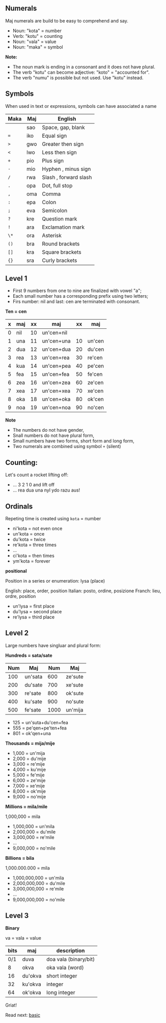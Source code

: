 ## Numerals 

Maj numerals are build to be easy to comprehend and say.

* Noun: "kota" = number
* Verb: "kotu" = counting
* Noun: "vala" = value
* Noun: "maka" = symbol

**Note:**

* The noun mark is ending in a consonant and it does not have plural.
* The verb "kotu" can become adjective: "koto" = "accounted for".
* The verb "numu" is possible but not used. Use "kotu" instead.

## Symbols

When used in text or expressions, symbols can have associated a name

Maka   | Maj    | English
-------|--------|---------------------
  ` `  | sao    | Space, gap, blank
  `=`  | iko    | Equal sign
  `>`  | gwo    | Greater then sign
  `<`  | lwo    | Less then sign
  `+`  | pio    | Plus sign 
  `-`  | mio    | Hyphen , minus sign 
  `/`  | rwa    | Slash , forward slash 
  `.`  | opa    | Dot, full stop 
  `,`  | oma    | Comma 
  `:`  | epa    | Colon 
  `;`  | eva    | Semicolon 
  `?`  | kre    | Question mark 
  `!`  | ara    | Exclamation mark 
  `\*` | ora    | Asterisk 
  `()` | bra    | Round brackets 
  `[]` | kra    | Square brackets 
  `{}` | sra    | Curly brackets 

## Level 1

* First 9 numbers from one to nine are finalized with vowel "a";
* Each small number has a corresponding prefix using two letters;
* Firs number: nil and last: cen are terminated with consonant.

**Ten = cen** 

x | maj  | xx | maj          | xx | maj    |
--|------|----|--------------|----|--------|
0 | nil  | 10 | un'cen+nil   |    |        |
1 | una  | 11 | un'cen+una   | 10 | un'cen |
2 | dua  | 12 | un'cen+dua   | 20 | du'cen |
3 | rea  | 13 | un'cen+rea   | 30 | re'cen |
4 | kua  | 14 | un'cen+pea   | 40 | pe'cen |
5 | fea  | 15 | un'cen+fea   | 50 | fe'cen |
6 | zea  | 16 | un'cen+zea   | 60 | ze'cen |
7 | xea  | 17 | un'cen+xea   | 70 | xe'cen |
8 | oka  | 18 | un'cen+oka   | 80 | ok'cen |
9 | noa  | 19 | un'cen+noa   | 90 | no'cen | 


**Note** 

* The numbers do not have gender,
* Snall numbers do not have plural form,
* Small numbers have two forms, short form and long form,
* Two numerals are combined using symbol `+` (silent)

## Counting:

Let's count a rocket lifting off:

* ... 3 2 1 0 and lift off
* ... rea dua una nyl ydo razu aus!
                                         
## Ordinals
         
Repeting time is created using `kota` = number

* ni'kota = not even once
* un'kota = once
* du'kota = twice
* re'kota = three times
* ...
* ci'kota = then times
* ym'kota = forever
          
**positional**

Position in a series or enumeration: lysa (place)

English: place, order, position
Italian: posto, ordine, posizione
Franch:  lieu,  ordre, position

* un'lysa = first place
* du'lysa = second place
* re'lysa = third place

## Level 2

Large numbers have singluar and plural form:

**Hundreds = sata/sate**

 Num |  Maj      |  Num | Maj
-----|-----------|------|-------------
 100 |  un'sata  |  600 |  ze'sute
 200 |  du'sate  |  700 |  xe'sute
 300 |  re'sate  |  800 |  ok'sute
 400 |  ku'sate  |  900 |  no'sute
 500 |  fe'sate  | 1000 |  un'mija


* 125 = un'suta+du'cen+fea
* 555 = pe'qen+pe'ten+fea
* 801 = ok'qen+una


**Thousands = mija/mije**

* 1,000 = un'mija
* 2,000 = du'mije
* 3,000 = re'mije
* 4,000 = ku'mije
* 5,000 = fe'mije
* 6,000 = ze'mije
* 7,000 = xe'mije
* 8,000 = ok'mije
* 9,000 = no'mije


**Millions  = mila/mile**

1,000,000  = mila

* 1,000,000 = un'mila
* 2,000,000 = du'mile
* 3,000,000 = re'mile
* ...
* 9,000,000 = no'mile


**Billions = bila**

1,000.000.000   = mila


* 1,000,000,000 = un'mila
* 2,000,000,000 = du'mile
* 3,000,000,000 = re'mile
* ...
* 9,000,000,000 = no'mile


## Level 3

**Binary**

va = vala = value

bits| maj      | description
----|----------|----------------------
0/1 | duva     | doa vala (binary/bit)
8   | okva     | oka vala (word)
16  | du'okva  | short integer
32  | ku'okva  | integer
64  | ok'okva  | long integer

Griat!

Read next: [basic](basic.md)
